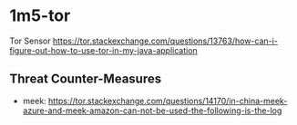 # 1m5-tor
Tor Sensor
https://tor.stackexchange.com/questions/13763/how-can-i-figure-out-how-to-use-tor-in-my-java-application

## Threat Counter-Measures
* meek: https://tor.stackexchange.com/questions/14170/in-china-meek-azure-and-meek-amazon-can-not-be-used-the-following-is-the-log
